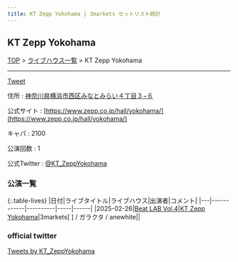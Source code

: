 ```yaml
---
title: KT Zepp Yokohama | 3markets セットリスト統計
---
```

## KT Zepp Yokohama

[TOP](/setlist/) > [ライブハウス一覧](livehouses.html) > KT Zepp Yokohama

___

<a href="https://twitter.com/share?ref_src=twsrc%5Etfw" data-text="3markets[ ]セットリスト > KT Zepp Yokohama" class="twitter-share-button" data-via="3markets" data-hashtags="3markets" data-related="3markets" data-show-count="false">Tweet</a>

住所
:    <a href="https://www.google.co.jp/maps/search/%E7%A5%9E%E5%A5%88%E5%B7%9D%E7%9C%8C%E6%A8%AA%E6%B5%9C%E5%B8%82%E8%A5%BF%E5%8C%BA%E3%81%BF%E3%81%AA%E3%81%A8%E3%81%BF%E3%82%89%E3%81%84%EF%BC%94%E4%B8%81%E7%9B%AE%EF%BC%93%E2%88%92%EF%BC%96" rel="noopener noreferrer" target="_blank">神奈川県横浜市西区みなとみらい４丁目３−６</a>

公式サイト
:    [https://www.zepp.co.jp/hall/yokohama/](https://www.zepp.co.jp/hall/yokohama/)

キャパ
:    2100

公演回数
: 1


公式Twitter
: <a href="https://twitter.com/KT_ZeppYokohama">@KT_ZeppYokohama</a>


### 公演一覧

{:.table-lives}
|日付|ライブタイトル|ライブハウス|出演者|コメント|
|---|------------|----------|-----|------|
|<span class="nowrap">2025-02-26</span>|[Beat LAB Vol.4](live176.html)|[KT Zepp Yokohama](livehouse098.html)|3markets[ ] / ガラクタ / anewhite||




### official twitter

<a class="twitter-timeline" href="https://twitter.com/KT_ZeppYokohama?ref_src=twsrc%5Etfw">Tweets by KT_ZeppYokohama</a> <script async src="https://platform.twitter.com/widgets.js" charset="utf-8"></script>


<script async src="https://platform.twitter.com/widgets.js" charset="utf-8"></script>